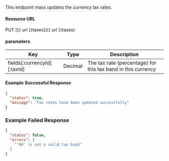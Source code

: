 <!--
@title Update multiple tax bands
@author Moltin Ltd
@description Mass updates currency tax rates
@order 11.2

@sidebar 1
@family Tax
@rate No
@auth Yes
@format JSON
@http PUT
@version beta
-->

This endpoint mass updates the currency tax rates.


#### Resource URL
PUT [{{ url }}taxes]({{ url }}taxes)


#### parameters
Key | Type | Description
--- | ---- | -----------
fields[:currencyId][:taxId] | Decimal | The tax rate (percentage) for this tax band in this currency

<!--code-->
#### Example Successful Response
``` json
{
  "status": true,
  "message": "Tax rates have been updated successfully"
}
```


### Example Failed Response
``` json
{
  "status": false,
  "errors": [
    "'99' is not a valid tax band"
  ]
}
```
<!--/code-->